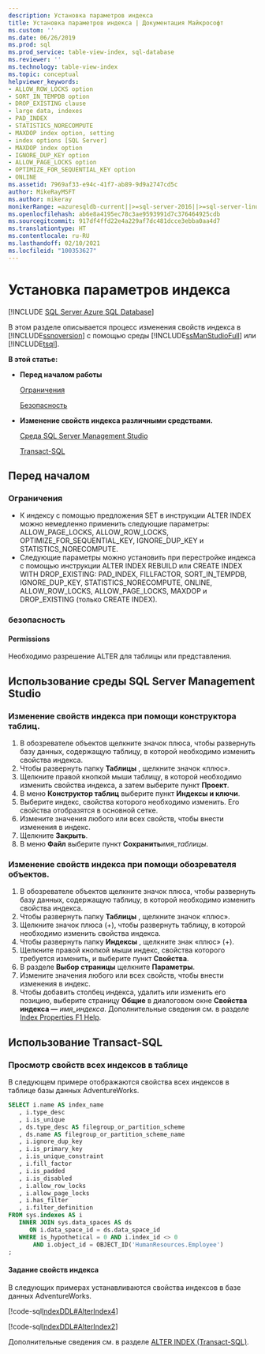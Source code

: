 ```yaml
---
description: Установка параметров индекса
title: Установка параметров индекса | Документация Майкрософт
ms.custom: ''
ms.date: 06/26/2019
ms.prod: sql
ms.prod_service: table-view-index, sql-database
ms.reviewer: ''
ms.technology: table-view-index
ms.topic: conceptual
helpviewer_keywords:
- ALLOW_ROW_LOCKS option
- SORT_IN_TEMPDB option
- DROP_EXISTING clause
- large data, indexes
- PAD_INDEX
- STATISTICS_NORECOMPUTE
- MAXDOP index option, setting
- index options [SQL Server]
- MAXDOP index option
- IGNORE_DUP_KEY option
- ALLOW_PAGE_LOCKS option
- OPTIMIZE_FOR_SEQUENTIAL_KEY option
- ONLINE
ms.assetid: 7969af33-e94c-41f7-ab89-9d9a2747cd5c
author: MikeRayMSFT
ms.author: mikeray
monikerRange: =azuresqldb-current||>=sql-server-2016||>=sql-server-linux-2017||=azuresqldb-mi-current
ms.openlocfilehash: ab6e8a4195ec78c3ae9593991d7c376464925cdb
ms.sourcegitcommit: 917df4ffd22e4a229af7dc481dcce3ebba0aa4d7
ms.translationtype: HT
ms.contentlocale: ru-RU
ms.lasthandoff: 02/10/2021
ms.locfileid: "100353627"
---
```

# <a name="set-index-options"></a>Установка параметров индекса

[!INCLUDE [SQL Server Azure SQL Database](../../includes/applies-to-version/sql-asdb.md)]

В этом разделе описывается процесс изменения свойств индекса в [!INCLUDE[ssnoversion](../../includes/ssnoversion-md.md)] с помощью среды [!INCLUDE[ssManStudioFull](../../includes/ssmanstudiofull-md.md)] или [!INCLUDE[tsql](../../includes/tsql-md.md)].

 **В этой статье:**

- **Перед началом работы**

   [Ограничения](#Restrictions)

   [Безопасность](#Security)

- **Изменение свойств индекса различными средствами.**

   [Среда SQL Server Management Studio](#SSMSProcedure)

   [Transact-SQL](#TsqlProcedure)

## <a name="before-you-begin"></a><a name="BeforeYouBegin"></a> Перед началом

### <a name="limitations-and-restrictions"></a><a name="Restrictions"></a> Ограничения

- К индексу с помощью предложения SET в инструкции ALTER INDEX можно немедленно применить следующие параметры: ALLOW_PAGE_LOCKS, ALLOW_ROW_LOCKS, OPTIMIZE_FOR_SEQUENTIAL_KEY, IGNORE_DUP_KEY и STATISTICS_NORECOMPUTE.
- Следующие параметры можно установить при перестройке индекса с помощью инструкции ALTER INDEX REBUILD или CREATE INDEX WITH DROP_EXISTING: PAD_INDEX, FILLFACTOR, SORT_IN_TEMPDB, IGNORE_DUP_KEY, STATISTICS_NORECOMPUTE, ONLINE, ALLOW_ROW_LOCKS, ALLOW_PAGE_LOCKS, MAXDOP и DROP_EXISTING (только CREATE INDEX).

### <a name="security"></a><a name="Security"></a> безопасность

#### <a name="permissions"></a><a name="Permissions"></a> Permissions

Необходимо разрешение ALTER для таблицы или представления.

## <a name="using-sql-server-management-studio"></a><a name="SSMSProcedure"></a> Использование среды SQL Server Management Studio

### <a name="to-modify-the-properties-of-an-index-in-table-designer"></a>Изменение свойств индекса при помощи конструктора таблиц.

1. В обозревателе объектов щелкните значок плюса, чтобы развернуть базу данных, содержащую таблицу, в которой необходимо изменить свойства индекса.
2. Чтобы развернуть папку **Таблицы** , щелкните значок «плюс».
3. Щелкните правой кнопкой мыши таблицу, в которой необходимо изменить свойства индекса, а затем выберите пункт **Проект**.
4. В меню **Конструктор таблиц** выберите пункт **Индексы и ключи**.
5. Выберите индекс, свойства которого необходимо изменить. Его свойства отобразятся в основной сетке.
6. Измените значения любого или всех свойств, чтобы внести изменения в индекс.
7. Щелкните **Закрыть**.
8. В меню **Файл** выберите пункт **Сохранить**_имя_таблицы_.

### <a name="to-modify-the-properties-of-an-index-in-object-explorer"></a>Изменение свойств индекса при помощи обозревателя объектов.

1. В обозревателе объектов щелкните значок плюса, чтобы развернуть базу данных, содержащую таблицу, в которой необходимо изменить свойства индекса.
2. Чтобы развернуть папку **Таблицы** , щелкните значок «плюс».
3. Щелкните значок плюса (+), чтобы развернуть таблицу, в которой необходимо изменить свойства индекса.
4. Чтобы развернуть папку **Индексы** , щелкните знак «плюс» (+).
5. Щелкните правой кнопкой мыши индекс, свойства которого требуется изменить, и выберите пункт **Свойства**.
6. В разделе **Выбор страницы** щелкните **Параметры**.
7. Измените значения любого или всех свойств, чтобы внести изменения в индекс.
8. Чтобы добавить столбец индекса, удалить или изменить его позицию, выберите страницу **Общие** в диалоговом окне **Свойства индекса ―** _имя_индекса_. Дополнительные сведения см. в разделе [Index Properties F1 Help](../../relational-databases/indexes/index-properties-f1-help.md).

## <a name="using-transact-sql"></a><a name="TsqlProcedure"></a> Использование Transact-SQL

### <a name="to-see-the-properties-of-all-the-indexes-in-a-table"></a>Просмотр свойств всех индексов в таблице

В следующем примере отображаются свойства всех индексов в таблице базы данных AdventureWorks.

```sql
SELECT i.name AS index_name
   , i.type_desc
   , i.is_unique
   , ds.type_desc AS filegroup_or_partition_scheme
   , ds.name AS filegroup_or_partition_scheme_name
   , i.ignore_dup_key
   , i.is_primary_key
   , i.is_unique_constraint
   , i.fill_factor
   , i.is_padded
   , i.is_disabled
   , i.allow_row_locks
   , i.allow_page_locks
   , i.has_filter
   , i.filter_definition
FROM sys.indexes AS i
   INNER JOIN sys.data_spaces AS ds
      ON i.data_space_id = ds.data_space_id
   WHERE is_hypothetical = 0 AND i.index_id <> 0
       AND i.object_id = OBJECT_ID('HumanResources.Employee')
;
```

#### <a name="to-set-the-properties-of-an-index"></a>Задание свойств индекса

В следующих примерах устанавливаются свойства индексов в базе данных AdventureWorks.

[!code-sql[IndexDDL#AlterIndex4](../../relational-databases/indexes/codesnippet/tsql/set-index-options_1.sql)]

[!code-sql[IndexDDL#AlterIndex2](../../relational-databases/indexes/codesnippet/tsql/set-index-options_2.sql)]

Дополнительные сведения см. в разделе [ALTER INDEX (Transact-SQL)](../../t-sql/statements/alter-index-transact-sql.md).
